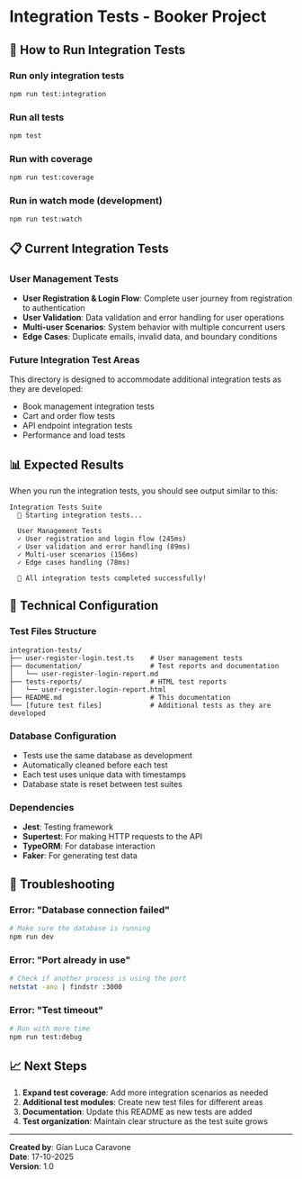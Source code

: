 # Integration Tests - Booker Project

## 🚀 How to Run Integration Tests

### Run only integration tests
```bash
npm run test:integration
```

### Run all tests
```bash
npm test
```

### Run with coverage
```bash
npm run test:coverage
```

### Run in watch mode (development)
```bash
npm run test:watch
```

## 📋 Current Integration Tests

### User Management Tests
- **User Registration & Login Flow**: Complete user journey from registration to authentication
- **User Validation**: Data validation and error handling for user operations
- **Multi-user Scenarios**: System behavior with multiple concurrent users
- **Edge Cases**: Duplicate emails, invalid data, and boundary conditions

### Future Integration Test Areas
This directory is designed to accommodate additional integration tests as they are developed:
- Book management integration tests
- Cart and order flow tests
- API endpoint integration tests
- Performance and load tests

## 📊 Expected Results

When you run the integration tests, you should see output similar to this:

```
Integration Tests Suite
  🚀 Starting integration tests...

  User Management Tests
  ✓ User registration and login flow (245ms)
  ✓ User validation and error handling (89ms)
  ✓ Multi-user scenarios (156ms)
  ✓ Edge cases handling (78ms)

  🎉 All integration tests completed successfully!
```

## 🔧 Technical Configuration

### Test Files Structure
```
integration-tests/
├── user-register-login.test.ts    # User management tests
├── documentation/                 # Test reports and documentation
│   └── user-register-login-report.md
├── tests-reports/                 # HTML test reports
│   └── user-register.login-report.html
├── README.md                      # This documentation
└── [future test files]            # Additional tests as they are developed
```

### Database Configuration
- Tests use the same database as development
- Automatically cleaned before each test
- Each test uses unique data with timestamps
- Database state is reset between test suites

### Dependencies
- **Jest**: Testing framework
- **Supertest**: For making HTTP requests to the API
- **TypeORM**: For database interaction
- **Faker**: For generating test data

## 🚨 Troubleshooting

### Error: "Database connection failed"
```bash
# Make sure the database is running
npm run dev
```

### Error: "Port already in use"
```bash
# Check if another process is using the port
netstat -ano | findstr :3000
```

### Error: "Test timeout"
```bash
# Run with more time
npm run test:debug
```

## 📈 Next Steps

1. **Expand test coverage**: Add more integration scenarios as needed
2. **Additional test modules**: Create new test files for different areas
3. **Documentation**: Update this README as new tests are added
4. **Test organization**: Maintain clear structure as the test suite grows

---

**Created by**: Gian Luca Caravone  
**Date**: 17-10-2025  
**Version**: 1.0
